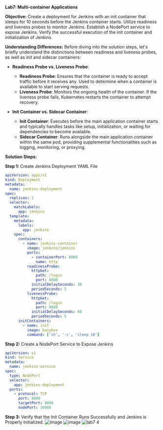 **Lab7: Multi-container Applications**

**Objective:** 
Create a deployment for Jenkins with an init container that sleeps for 10 seconds before the Jenkins container starts. Utilize readiness and liveness probes to monitor Jenkins. Establish a NodePort service to expose Jenkins. Verify the successful execution of the init container and initialization of Jenkins.

**Understanding Differences:**
Before diving into the solution steps, let's briefly understand the distinctions between readiness and liveness probes, as well as init and sidecar containers:

- **Readiness Probe vs. Liveness Probe**:
  - **Readiness Probe**: Ensures that the container is ready to accept traffic before it receives any. Used to determine when a container is available to start serving requests.
  - **Liveness Probe**: Monitors the ongoing health of the container. If the liveness probe fails, Kubernetes restarts the container to attempt recovery.

- **Init Container vs. Sidecar Container**:
  - **Init Container**: Executes before the main application container starts and typically handles tasks like setup, initialization, or waiting for dependencies to become available.
  - **Sidecar Container**: Runs alongside the main application container within the same pod, providing supplemental functionalities such as logging, monitoring, or proxying.

**Solution Steps:**

**Step 1:** Create Jenkins Deployment YAML File

```yaml
apiVersion: apps/v1
kind: Deployment
metadata:
  name: jenkins-deployment
spec:
  replicas: 1
  selector:
    matchLabels:
      app: jenkins
  template:
    metadata:
      labels:
        app: jenkins
    spec:
      containers:
        - name: jenkins-container
          image: jenkins/jenkins
          ports:
            - containerPort: 8080
              name: http
          readinessProbe:
            httpGet:
              path: /login
              port: 8080
            initialDelaySeconds: 30
            periodSeconds: 5
          livenessProbe:
            httpGet:
              path: /login
              port: 8080
            initialDelaySeconds: 60
            periodSeconds: 5
      initContainers:
        - name: init
          image: busybox
          command: ['sh', '-c', 'sleep 10']

```

**Step 2:** Create a NodePort Service to Expose Jenkins

```yaml
apiVersion: v1
kind: Service
metadata:
  name: jenkins-service
spec:
  type: NodePort
  selector:
    app: jenkins-deployment
  ports:
    - protocol: TCP
      port: 8080
      targetPort: 8080
      nodePort: 30008
```

**Step 3:** Verify that the Init Container Runs Successfully and Jenkins is Properly Initialized.
![image](https://github.com/Mostafayouni/ivolvetraining/assets/105316729/58a7147a-b704-4777-b282-fce1ed82e48f)
![image](https://github.com/Mostafayouni/ivolvetraining/assets/105316729/8493d14a-96f3-4b3a-82f9-985433d902ad)
![lab7 4](https://github.com/Mostafayouni/ivolvetraining/assets/105316729/8e9155fd-5bbb-47ca-8f89-6bfbbe1ec913)























